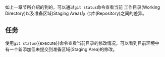 如上一章节所介绍的到的，可以通过`git status`命令查看当前
工作目录(Working Directory)以及准备区域(Staging Area)与
仓库(Repository)之间的差异。

## 任务

使用`git status`{{execute}}命令查看当前目录的修改情况，可以看到目前环境中有一个新添加但未提交到准备区域(Staging Area)的修改。
